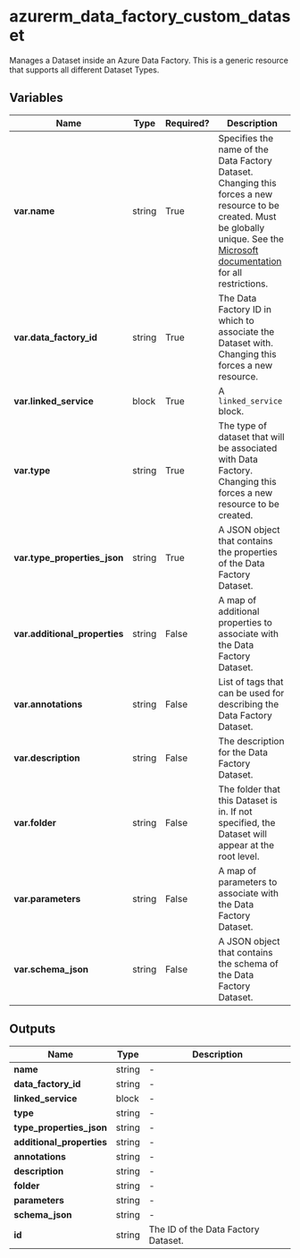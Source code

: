 # azurerm_data_factory_custom_dataset

Manages a Dataset inside an Azure Data Factory. This is a generic resource that supports all different Dataset Types.

## Variables

| Name | Type | Required? |  Description |
| ---- | ---- | --------- |  ----------- |
| **var.name** | string | True | Specifies the name of the Data Factory Dataset. Changing this forces a new resource to be created. Must be globally unique. See the [Microsoft documentation](https://docs.microsoft.com/azure/data-factory/naming-rules) for all restrictions. | 
| **var.data_factory_id** | string | True | The Data Factory ID in which to associate the Dataset with. Changing this forces a new resource. | 
| **var.linked_service** | block | True | A `linked_service` block. | 
| **var.type** | string | True | The type of dataset that will be associated with Data Factory. Changing this forces a new resource to be created. | 
| **var.type_properties_json** | string | True | A JSON object that contains the properties of the Data Factory Dataset. | 
| **var.additional_properties** | string | False | A map of additional properties to associate with the Data Factory Dataset. | 
| **var.annotations** | string | False | List of tags that can be used for describing the Data Factory Dataset. | 
| **var.description** | string | False | The description for the Data Factory Dataset. | 
| **var.folder** | string | False | The folder that this Dataset is in. If not specified, the Dataset will appear at the root level. | 
| **var.parameters** | string | False | A map of parameters to associate with the Data Factory Dataset. | 
| **var.schema_json** | string | False | A JSON object that contains the schema of the Data Factory Dataset. | 



## Outputs

| Name | Type | Description |
| ---- | ---- | --------- | 
| **name** | string  | - | 
| **data_factory_id** | string  | - | 
| **linked_service** | block  | - | 
| **type** | string  | - | 
| **type_properties_json** | string  | - | 
| **additional_properties** | string  | - | 
| **annotations** | string  | - | 
| **description** | string  | - | 
| **folder** | string  | - | 
| **parameters** | string  | - | 
| **schema_json** | string  | - | 
| **id** | string  | The ID of the Data Factory Dataset. | 
